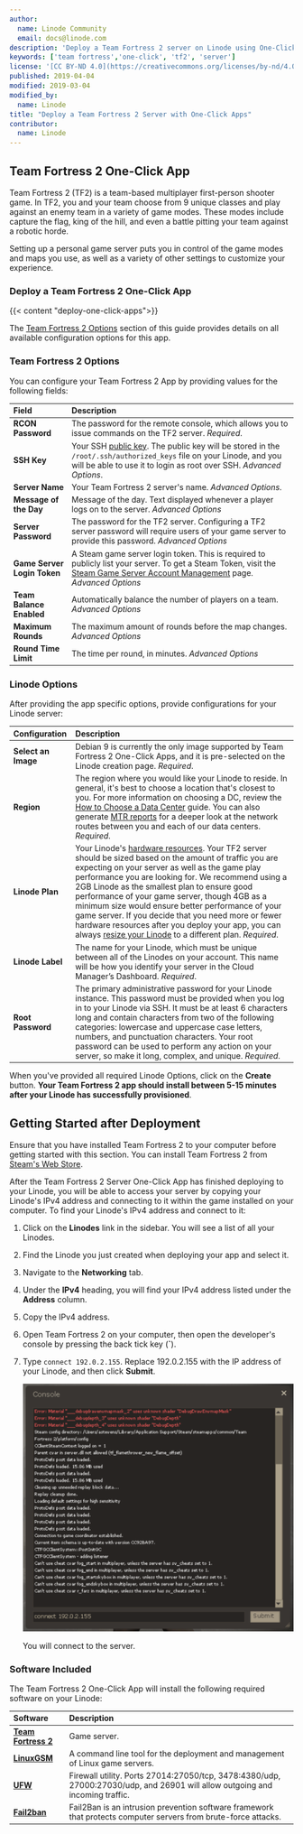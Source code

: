 ```yaml
---
author:
  name: Linode Community
  email: docs@linode.com
description: 'Deploy a Team Fortress 2 server on Linode using One-Click Apps.'
keywords: ['team fortress','one-click', 'tf2', 'server']
license: '[CC BY-ND 4.0](https://creativecommons.org/licenses/by-nd/4.0)'
published: 2019-04-04
modified: 2019-03-04
modified_by:
  name: Linode
title: "Deploy a Team Fortress 2 Server with One-Click Apps"
contributor:
  name: Linode
---
```


## Team Fortress 2 One-Click App

Team Fortress 2 (TF2) is a team-based multiplayer first-person shooter game. In TF2, you and your team choose from 9 unique classes and play against an enemy team in a variety of game modes. These modes include capture the flag, king of the hill, and even a battle pitting your team against a robotic horde.

Setting up a personal game server puts you in control of the game modes and maps you use, as well as a variety of other settings to customize your experience.

### Deploy a Team Fortress 2 One-Click App

{{< content "deploy-one-click-apps">}}

The [Team Fortress 2 Options](#team-fortress-2-options) section of this guide provides details on all available configuration options for this app.

### Team Fortress 2 Options

You can configure your Team Fortress 2 App by providing values for the following fields:

| **Field** | **Description** |
|:--------------|:------------|
| **RCON Password** | The password for the remote console, which allows you to issue commands on the TF2 server. *Required*. |
| **SSH Key** | Your SSH [public key](/docs/security/authentication/use-public-key-authentication-with-ssh/). The public key will be stored in the `/root/.ssh/authorized_keys` file on your Linode, and you will be able to use it to login as root over SSH. *Advanced Options*. |
| **Server Name** | Your Team Fortress 2 server's name. *Advanced Options*. |
| **Message of the Day** | Message of the day. Text displayed whenever a player logs on to the server. *Advanced Options* |
| **Server Password** | The password for the TF2 server. Configuring a TF2 server password will require users of your game server to provide this password. *Advanced Options* |
| **Game Server Login Token** | A Steam game server login token. This is required to publicly list your server. To get a Steam Token, visit the [Steam Game Server Account Management](https://steamcommunity.com/dev/managegameservers) page. *Advanced Options* |
| **Team Balance Enabled** | Automatically balance the number of players on a team. *Advanced Options* |
| **Maximum Rounds** | The maximum amount of rounds before the map changes. *Advanced Options* |
| **Round Time Limit** | The time per round, in minutes. *Advanced Options* |


### Linode Options

After providing the app specific options, provide configurations for your Linode server:

| **Configuration** | **Description** |
|:--------------|:------------|
| **Select an Image** | Debian 9 is currently the only image supported by Team Fortress 2 One-Click Apps, and it is pre-selected on the Linode creation page. *Required*. |
| **Region** | The region where you would like your Linode to reside. In general, it's best to choose a location that's closest to you. For more information on choosing a DC, review the [How to Choose a Data Center](/docs/platform/how-to-choose-a-data-center) guide. You can also generate [MTR reports](/docs/networking/diagnostics/diagnosing-network-issues-with-mtr/) for a deeper look at the network routes between you and each of our data centers. *Required*. |
| **Linode Plan** | Your Linode's [hardware resources](/docs/platform/how-to-choose-a-linode-plan/#hardware-resource-definitions). Your TF2 server should be sized based on the amount of traffic you are expecting on your server as well as the game play performance you are looking for. We recommend using a 2GB Linode as the smallest plan to ensure good performance of your game server, though 4GB as a minimum size would ensure better performance of your game server. If you decide that you need more or fewer hardware resources after you deploy your app, you can always [resize your Linode](/docs/platform/disk-images/resizing-a-linode/) to a different plan. *Required*. |
| **Linode Label** | The name for your Linode, which must be unique between all of the Linodes on your account. This name will be how you identify your server in the Cloud Manager’s Dashboard. *Required*. |
| **Root Password** | The primary administrative password for your Linode instance. This password must be provided when you log in to your Linode via SSH. It must be at least 6 characters long and contain characters from two of the following categories: lowercase and uppercase case letters, numbers, and punctuation characters. Your root password can be used to perform any action on your server, so make it long, complex, and unique. *Required*. |

When you've provided all required Linode Options, click on the **Create** button. **Your Team Fortress 2 app should install between 5-15 minutes after your Linode has successfully provisioned**.

## Getting Started after Deployment

Ensure that you have installed Team Fortress 2 to your computer before getting started with this section. You can install Team Fortress 2 from [Steam's Web Store](https://store.steampowered.com/app/440/Team_Fortress_2/).

After the Team Fortress 2 Server One-Click App has finished deploying to your Linode, you will be able to access your server by copying your Linode's IPv4 address and connecting to it within the game installed on your computer. To find your Linode's IPv4 address and connect to it:

1. Click on the **Linodes** link in the sidebar. You will see a list of all your Linodes.

2. Find the Linode you just created when deploying your app and select it.

3. Navigate to the **Networking** tab.

4. Under the **IPv4** heading, you will find your IPv4 address listed under the **Address** column.

5. Copy the IPv4 address.

6. Open Team Fortress 2 on your computer, then open the developer's console by pressing the back tick key (**`**).

7. Type `connect 192.0.2.155`. Replace 192.0.2.155 with the IP address of your Linode, and then click **Submit**.

    ![The Team Fortress 2 developer's console.](one-click-tf2-developers-console.png)

    You will connect to the server.

### Software Included

The Team Fortress 2 One-Click App will install the following required software on your Linode:

| **Software** | **Description** |
|:--------------|:------------|
| [**Team Fortress 2**](http://www.teamfortress.com/) | Game server. |
| [**LinuxGSM**](https://linuxgsm.com) | A command line tool for the deployment and management of Linux game servers. |
| [**UFW**](https://wiki.ubuntu.com/UncomplicatedFirewall) | Firewall utility. Ports 27014:27050/tcp, 3478:4380/udp, 27000:27030/udp, and 26901 will allow outgoing and incoming traffic. |
| [**Fail2ban**](https://www.fail2ban.org/wiki/index.php/Main_Page) | Fail2Ban is an intrusion prevention software framework that protects computer servers from brute-force attacks. |